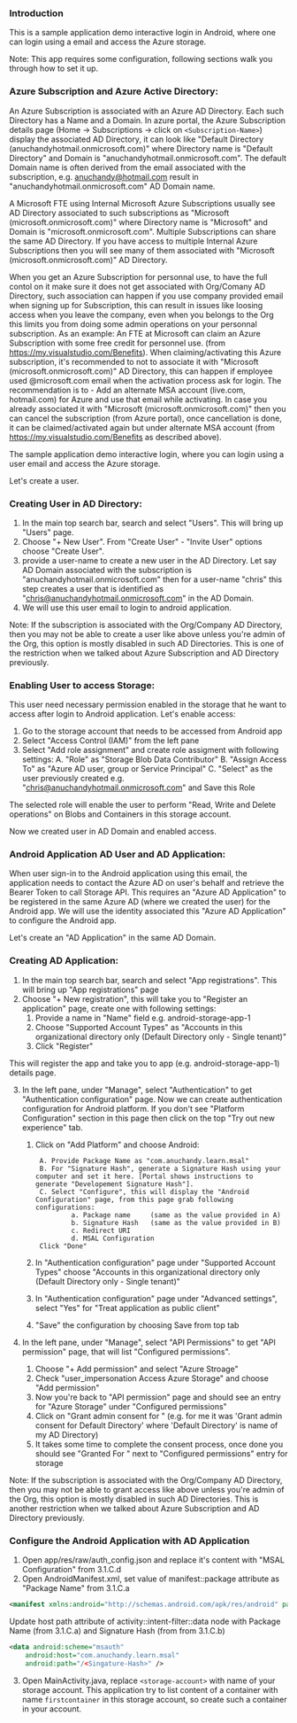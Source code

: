 

### Introduction

This is a sample application demo interactive login in Android, where one can login using a email and access the Azure storage.

Note: This app requires some configuration, following sections walk you through how to set it up.

### Azure Subscription and Azure Active Directory:

An Azure Subscription is associated with an Azure AD Directory. Each such Directory has a Name and a Domain. In azure portal, the Azure Subscription details page 
(Home -> Subscriptions -> click on `<Subscription-Name>`) display the associated AD Directory, it can look like "Default Directory (anuchandyhotmail.onmicrosoft.com)" where Directory name is "Default Directory" and Domain is "anuchandyhotmail.onmicrosoft.com". The default Domain name is often derived from the email associated with the subscription, e.g. anuchandy@hotmail.com
result in "anuchandyhotmail.onmicrosoft.com" AD Domain name.

A Microsoft FTE using Internal Microsoft Azure Subscriptions usually see AD Directory associated to such subscriptions as "Microsoft (microsoft.onmicrosoft.com)" where Directory name 
is "Microsoft" and Domain is "microsoft.onmicrosoft.com". Multiple Subscriptions can share the same AD Directory. If you have access to multiple Internal Azure Subscriptions
then you will see many of them associated with "Microsoft (microsoft.onmicrosoft.com)" AD Directory.

When you get an Azure Subscription for personnal use, to have the full contol on it make sure it does not get associated with Org/Comany AD Directory, such association can happen if you use
company provided email when signing up for Subscription, this can result in issues like loosing access when you leave the company, even when you belongs to the Org this limits you from doing some admin operations on your personnal subscription. As an example: An FTE at Microsoft can claim an Azure Subscription with some free credit for personnel use. (from https://my.visualstudio.com/Benefits). When claiming/activating this Azure subscription, it's recommended to not to associate it with "Microsoft (microsoft.onmicrosoft.com)" AD Directory, this can happen if employee used 
@microsoft.com email when the activation process ask for login. The recommendation is to - Add an alternate MSA account (live.com, hotmail.com) for Azure and use that email while activating. In case you already associated it with "Microsoft (microsoft.onmicrosoft.com)" then you can cancel the subscription (from Azure portal), once cancellation is done, it can be claimed/activated again but under alternate MSA account (from https://my.visualstudio.com/Benefits as described above).


The sample application demo interactive login, where you can login using a user email and access the Azure storage. 

Let's create a user.

### Creating User in AD Directory: 

1. In the main top search bar, search and select "Users". This will bring up "Users" page.
2. Choose "+ New User". From "Create User" - "Invite User" options choose "Create User".
3. provide a user-name to create a new user in the AD Directory. Let say AD Domain associated with the subscription is "anuchandyhotmail.onmicrosoft.com" then for a user-name "chris" this step creates
   a user that is identified as "chris@anuchandyhotmail.onmicrosoft.com" in the AD Domain.
4. We will use this user email to login to android application.

Note: If the subscription is associated with the Org/Company AD Directory, then you may not be able to create a user like above unless you're admin of the Org, this option is mostly disabled in such AD Directories. This is one of
the restriction when we talked about Azure Subscription and AD Directory previously.

### Enabling User to access Storage:

This user need necessary permission enabled in the storage that he want to access after login to Android application. Let's enable access:

1. Go to the storage account that needs to be accessed from Android app
2. Select "Access Control (IAM)" from the left pane
3. Select "Add role assignment" and create role assigment with following settings:
    A. "Role" as "Storage Blob Data Contributor"
    B. "Assign Access To" as "Azure AD user, group or Service Principal"
    C. "Select" as the user previously created e.g. "chris@anuchandyhotmail.onmicrosoft.com"
 and Save this Role

The selected role will enable the user to perform "Read, Write and Delete operations" on Blobs and Containers in this storage account.

Now we created user in AD Domain and enabled access.

### Android Application AD User and AD Application: 

When user sign-in to the Android application using this email, the application needs to contact the Azure AD on user's behalf and retrieve the Bearer Token to call Storage API.
This requires an "Azure AD Application" to be registered in the same Azure AD (where we created the user) for the Android app. We will use the identity associated this 
"Azure AD Application" to configure the Android app.

Let's create an "AD Application" in the same AD Domain.
 
### Creating AD Application: 

1. In the main top search bar, search and select "App registrations". This will bring up "App registrations" page
2. Choose "+ New registration", this will take you to "Register an application" page, create one with following settings:
     1. Provide a name in "Name" field e.g. android-storage-app-1
     2. Choose "Supported Account Types" as "Accounts in this organizational directory only (Default Directory only - Single tenant)"
     3. Click "Register"

This will register the app and take you to app (e.g. android-storage-app-1) details page.

3. In the left pane, under "Manage", select "Authentication" to get "Authentication configuration" page. Now we can create authentication configuration for 
    Android platform. If you don't see "Platform Configuration" section in this page then click on the top "Try out new experience" tab.
    1. Click on "Add Platform" and choose Android:
        
            A. Provide Package Name as "com.anuchandy.learn.msal"
            B. For "Signature Hash", generate a Signature Hash using your computer and set it here. [Portal shows instructions to generate "Developement Signature Hash"].
            C. Select "Configure", this will display the "Android Configuration" page, from this page grab following configurations:
                    a. Package name     (same as the value provided in A)
                    b. Signature Hash   (same as the value provided in B)
                    c. Redirect URI
                    d. MSAL Configuration
            Click "Done"
    2. In "Authentication configuration" page under "Supported Account Types" choose "Accounts in this organizational directory only (Default Directory only - Single tenant)"
    3. In "Authentication configuration" page under "Advanced settings", select "Yes" for "Treat application as public client"
    4. "Save" the configuration by choosing Save from top tab

4. In the left pane, under "Manage", select "API Permissions" to get "API permission" page, that will list "Configured permissions".
    1. Choose "+ Add permission" and select "Azure Stroage"
    2. Check "user_impersonation Access Azure Storage" and choose "Add permission"
    3. Now you're back to "API permission" page and should see an entry for "Azure Storage" under "Configured permissions"
    4. Click on "Grant admin consent for <AD Directory Name>" (e.g. for me it was 'Grant admin consent for Default Directory' where 'Default Directory' is name of my AD Directory)
    5. It takes some time to complete the consent process, once done you should see "Granted For <AD Directory Name>" next to "Configured permissions" entry for storage

Note: If the subscription is associated with the Org/Company AD Directory, then you may not be able to grant access like above unless you're admin of the Org, this option is mostly disabled in such AD Directories. This is another restriction when we talked about Azure Subscription and AD Directory previously.

### Configure the Android Application with AD Application

1. Open app/res/raw/auth_config.json and replace it's content with "MSAL Configuration" from 3.1.C.d
2. Open AndroidManifest.xml, set value of manifest::package attribute as "Package Name" from 3.1.C.a

```xml
<manifest xmlns:android="http://schemas.android.com/apk/res/android" package="com.anuchandy.learn.msal">
```

Update host path attribute of activity::intent-filter::data node with Package Name (from 3.1.C.a) and Signature Hash (from from 3.1.C.b)

```xml
<data android:scheme="msauth"
    android:host="com.anuchandy.learn.msal"
    android:path="/<Singature-Hash>" />
```

3. Open MainActivity.java, replace `<storage-account>` with name of your storage account.
   This application try to list content of a container with name `firstcontainer` in this storage account, so create such a container in your account. 





